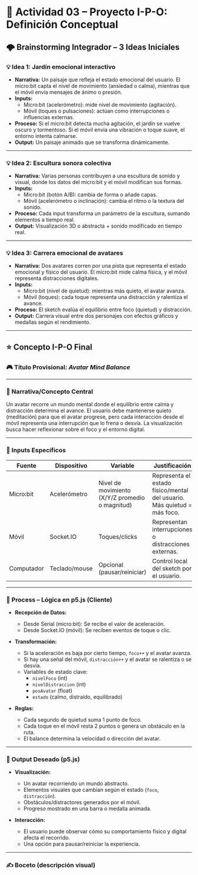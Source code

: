 # 🧠 Actividad 03 – Proyecto I-P-O: Definición Conceptual

## 🌩️ Brainstorming Integrador – 3 Ideas Iniciales

### 💡 Idea 1: Jardín emocional interactivo
- **Narrativa:** Un paisaje que refleja el estado emocional del usuario. El micro:bit capta el nivel de movimiento (ansiedad o calma), mientras que el móvil envía mensajes de ánimo o presión.
- **Inputs:**
  - Micro:bit (acelerómetro): mide nivel de movimiento (agitación).
  - Móvil (toques o pulsaciones): actúan como interrupciones o influencias externas.
- **Proceso:** Si el micro:bit detecta mucha agitación, el jardín se vuelve oscuro y tormentoso. Si el móvil envía una vibración o toque suave, el entorno intenta calmarse.
- **Output:** Un paisaje animado que se transforma dinámicamente.

---

### 💡 Idea 2: Escultura sonora colectiva
- **Narrativa:** Varias personas contribuyen a una escultura de sonido y visual, donde los datos del micro:bit y el móvil modifican sus formas.
- **Inputs:**
  - Micro:bit (botón A/B): cambia de forma o añade capas.
  - Móvil (acelerómetro o inclinación): cambia el ritmo o la textura del sonido.
- **Proceso:** Cada input transforma un parámetro de la escultura, sumando elementos a tiempo real.
- **Output:** Visualización 3D o abstracta + sonido modificado en tiempo real.

---

### 💡 Idea 3: Carrera emocional de avatares
- **Narrativa:** Dos avatares corren por una pista que representa el estado emocional y físico del usuario. El micro:bit mide calma física, y el móvil representa distracciones digitales.
- **Inputs:**
  - Micro:bit (nivel de quietud): mientras más quieto, el avatar avanza.
  - Móvil (toques): cada toque representa una distracción y ralentiza el avance.
- **Proceso:** El sketch evalúa el equilibrio entre foco (quietud) y distracción.
- **Output:** Carrera visual entre dos personajes con efectos gráficos y medallas según el rendimiento.

---

## ⭐ Concepto I-P-O Final

### 🎮 Título Provisional: *Avatar Mind Balance*

---

### 📖 Narrativa/Concepto Central
Un avatar recorre un mundo mental donde el equilibrio entre calma y distracción determina el avance. El usuario debe mantenerse quieto (meditación) para que el avatar progrese, pero cada interacción desde el móvil representa una interrupción que lo frena o desvía. La visualización busca hacer reflexionar sobre el foco y el entorno digital.

---

### 🔌 Inputs Específicos

| Fuente     | Dispositivo  | Variable        | Justificación |
|------------|--------------|-----------------|----------------|
| Micro:bit  | Acelerómetro | Nivel de movimiento (X/Y/Z promedio o magnitud) | Representa el estado físico/mental del usuario. Más quietud = más foco. |
| Móvil      | Socket.IO    | Toques/clicks   | Representan interrupciones o distracciones externas. |
| Computador | Teclado/mouse | Opcional (pausar/reiniciar) | Control local del sketch por el usuario. |

---

### 🧠 Process – Lógica en p5.js (Cliente)

- **Recepción de Datos:**
  - Desde Serial (micro:bit): Se recibe el valor de aceleración.
  - Desde Socket.IO (móvil): Se reciben eventos de toque o clic.

- **Transformación:**
  - Si la aceleración es baja por cierto tiempo, `foco++` y el avatar avanza.
  - Si hay una señal del móvil, `distracción++` y el avatar se ralentiza o se desvía.
  - Variables de estado clave:
    - `nivelFoco` (int)
    - `nivelDistraccion` (int)
    - `posAvatar` (float)
    - `estado` (calmo, distraído, equilibrado)

- **Reglas:**
  - Cada segundo de quietud suma 1 punto de foco.
  - Cada toque en el móvil resta 2 puntos o genera un obstáculo en la ruta.
  - El balance determina la velocidad o dirección del avatar.

---

### 🎨 Output Deseado (p5.js)

- **Visualización:**
  - Un avatar recorriendo un mundo abstracto.
  - Elementos visuales que cambian según el estado (`foco`, `distracción`).
  - Obstáculos/distractores generados por el móvil.
  - Progreso mostrado en una barra o medalla animada.

- **Interacción:**
  - El usuario puede observar cómo su comportamiento físico y digital afecta el recorrido.
  - Una opción para pausar/reiniciar la experiencia.

---

### ✍️ Boceto (descripción visual)

